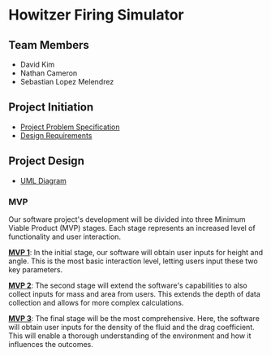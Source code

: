 # Howitzer Firing Simulator


## Team Members
- David Kim
- Nathan Cameron
- Sebastian Lopez Melendrez


## Project Initiation
- [Project Problem Specification](https://gitlab.com/sseboys/ense375-project/-/blob/main/Problem%20Specification.md)
- [Design Requirements](https://gitlab.com/sseboys/ense375-project/-/blob/main/Design%20Requirements.md)

## Project Design 
- [UML Diagram](https://gitlab.com/sseboys/ense375-project/-/blob/main/ENSE_375_UML_Diagram.png)

### MVP
Our software project's development will be divided into three Minimum Viable Product (MVP) stages. Each stage represents an increased level of functionality and user interaction.

**[MVP 1](https://gitlab.com/sseboys/ense375-project/-/tree/mvpOne)**: In the initial stage, our software will obtain user inputs for height and  angle. This is the most basic interaction level, letting users input these two key parameters.

**[MVP 2](https://gitlab.com/sseboys/ense375-project/-/tree/mvpTwo)**: The second stage will extend the software's capabilities to also collect inputs for mass and area from users. This extends the depth of data collection and allows for more complex calculations.

**[MVP 3](https://gitlab.com/sseboys/ense375-project/-/tree/mvpThree)**: The final stage will be the most comprehensive. Here, the software will obtain user inputs for the density of the fluid and the drag coefficient. This will enable a thorough understanding of the environment and how it influences the outcomes.

